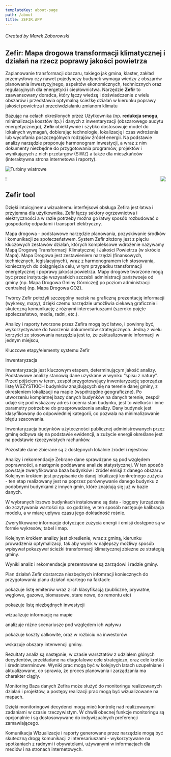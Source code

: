 ```yaml
---
templateKey: about-page
path: /about
title: ZEFIR.APP
---
```

###### Created by Marek Zaborowski

## Zefir: Mapa drogowa transformacji klimatycznej i działań na rzecz poprawy jakości powietrza

Zaplanowanie transformacji obszaru, takiego jak gmina, klaster, zakład przemysłowy czy nawet pojedynczy budynek wymaga wiedzy z obszarów planowania inwestycyjnego, aspektów ekonomicznych, technicznych oraz regulacyjnych dla energetyki i ciepłownictwa. Narzędzie **Zefir** to zaawansowany doradca, który łączy wiedzę i doświadczenie z wielu obszarów i przedstawia optymalną ścieżkę działań w kierunku poprawy jakości powietrza i przeciwdziałaniu zmianom klimatu

Bazując na celach określonych przez Użytkownika (np. **redukcja smogu**, minimalizacja kosztów itp.) i danych z inwentaryzacji (obszarowego audytu energetycznego), **Zefir** obiektywnie i szybko dostosowuje model do lokalnych wymagań, dobierając technologie, lokalizację i czas wdrożenia lub wycofania poszczególnych rodzajów źródeł energii. Na podstawie analizy narzędzie proponuje harmonogram inwestycji, a wraz z nim dokumenty niezbędne do przygotowania programów, projektów i wynikających z nich przetargów (SIWZ) a także dla mieszkańców (interaktywna strona internetowa i raporty).


![Turbiny wiatrowe](/img/0.jpg "Farma wiatraków")

!<img style="float: right;" src="/img/0.jpg"></img>

## Zefir tool

Dzięki intuicyjnemu wizualnemu interfejsowi obsługa Zefira jest łatwa i przyjemna dla użytkownika. Zefir łączy sektory ogrzewnictwa i elektryczności a w razie potrzeby można go łatwy sposób rozbudować o gospodarkę odpadami i transport elektryczny.

Mapa drogowa - podstawowe narzędzie planowania, pozyskiwanie środków i komunikacji ze społeczeństwem. System Zefir złożony jest z pięciu kluczowych zestawów działań, których kompleksowe wdrożenie nazywamy Mapą Drogową Transformacji Klimatycznej i Jakości Powietrza (w skrócie Mapa). Mapa Drogowa jest zestawieniem narzędzi (finansowych, technicznych, legislacyjnych), wraz z harmonogramem ich stosowania, koniecznych do doiągnięcia celu, w tym przypadku transformacji energetycznej i poprawy jakości powietrza. Mapy drogowe tworzone mogą być przez instytucje wszysatkich szczebli administracji państwoeje od gminy (np. Mapa Drogowa Gminy Górniczej) po poziom administracji centralnej (np. Mapa Drogowa GOZ).

Twórcy Zefir położyli szczególny nacisk na graficzną prezentację informacji (wykresy, mapy), dzięki czemu narzędzie umożliwia ciekawą graficznie i skuteczną komunikację z różnymi interesariuszami (szeroko pojęte społeczeństwo, media, radni, etc.).

Analizy i raporty tworzone przez Zefira mogą być łatwo, i powinny być, wykorzystywane do tworzenia dokumentów strategicznych. Jedną z wielu korzyści ze stosowania narzędzia jest to, że zaktualizowanie informacji w jednym miejscu,

Kluczowe etapy/elementy systemu Zefir

Inwentaryzacja

Inwentaryzacja jest kluczowym etapem, determinującym jakość analizy. Podstawowe analizy stanowią dane uzyskane w wyniku “spisu z natury”. Przed pójściem w teren, zespół przygotowujący inwentaryzację sporządza listę WSZYSTKICH budynków znajdujących się na terenie danej gminy, z określeniem lokalizacji na mapie (współrzędne geograficzne). Po utworzeniu kompletnej bazy danych budynków na danych terenie, zespół udaje się pod wskazany adres i ocenia stan budynku, jest to wielkość i inne parametry potrzebne do przeprowadzenia analizy. Dany budynek jest klasyfikowany do odpowiedniej kategorii, co pozwala na minimalizowanie błędu szacowania.

Inwentaryzacja budynków użyteczności publicznej administrowanych przez gminę odbywa się na podstawie ewidencji, a zużycie energii określane jest na podstawie rzeczywistych rachunków.

Pozostałe dane zbierane są z dostępnych lokalnie źródeł i rejestrów.

Analizy i rekomendacje Zebrane dane sprawdzane są pod względem poprawności, a następnie poddawane analizie statystycznej. W ten sposób powstaje zweryfikowana baza budynków i źródeł emisji z danego obszaru. Kolejnym krokiem jest przypisanie do danej lokalizacji konkretnego zużycia - ten etap realizowany jest na poprzez porównywanie danego budynku z podobnymi budynkami z innych gmin, które znajdują się już w bazie danych.

W wybranych losowo budynkach instalowane są data - loggery (urządzenia do zczytywania wartości np. co godzinę, w ten sposób następuje kalibracja modelu, a w miarę upływu czasu jego dokładność rośnie.

Zweryfikowane informacje dotyczące zużycia energii i emisji dostępne są w formie wykresów, tabel i map.

Kolejnym krokiem analizy jest określenie, wraz z gminą, kierunku prowadzenia optymalizacji, tak aby wynik w najlepszy możliwy sposób wpisywał pokazywał ścieżki transformacji klimatycznej zbieżne ze strategią gminy.

Wyniki analiz i rekomendacje prezentowane są zarządowi i radzie gminy.

Plan działań Zefir dostarcza niezbędnych infomracji koniecznych do przygotowania planu działań opartego na faktach:

pokazuje listę emiterów wraz z ich klasyfikacją (publiczne, prywatne, węglowe, gazowe, biomasowe, stare nowe, do remontu etc)

pokazuje listę niezbędnych inwestycji

wizualizuje informację na mapie

analizuje różne scenariusze pod względem ich wpływu

pokazuje koszty całkowite, oraz w rozbiciu na inwestorów

wskazuje obszary interwencji gminy.

Rezultaty analiz są następnie, w czasie warsztatów z udziałem głónych decydentów, przekładane na długofalowe cele strategiczn, oraz cele krótko i średnioterminowe. Wyniki prac mogą być w kolejnych latach uzupełniane i aktualizowane, co sprawia, że proces planowania i zarządzania ma charakter ciągły.

Monitoring Baza danych Zefira może służyć do monitoringu realizowanych działań i projektów, a postępy realizacji prac mogą być wizualizowane na mapach.

Dzięki monitoringowi decydenci mogą mieć kontrolę nad realizowanymi zadaniami w czasie rzeczywistym. W chwili obecnej funkcje monitoringu są opcjonalnie i są dostosowywane do indywizualnych preferencji zamawiającego.

Komunikacja WIzualizacje i raporty generowane przez narzędzie mogą być skuteczną drogą komunikacji z interesariuszami - wykorzytywane na spotkaniach z radnymi i obywatelami, używanymi w informacjach dla mediów i na stronach internetowych.